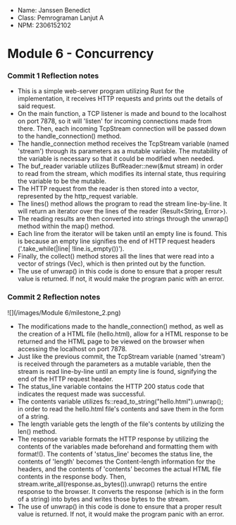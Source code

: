 - Name: Janssen Benedict
- Class: Pemrograman Lanjut A
- NPM: 2306152102

# Module 6 - Concurrency

### Commit 1 Reflection notes

- This is a simple web-server program utilizing Rust for the implementation, it receives HTTP requests and prints out the details of said request.
- On the main function, a TCP listener is made and bound to the localhost on port 7878, so it will 'listen' for incoming connections made from there. Then, each incoming TcpStream connection will be passed down to the handle_connection() method.
- The handle_connection method receives the TcpStream variable (named 'stream') through its parameters as a mutable variable. The mutability of the variable is necessary so that it could be modified when needed.
- The buf_reader variable utilizes BufReader::new(&mut stream) in order to read from the stream, which modifies its internal state, thus requiring the variable to be the mutable.
- The HTTP request from the reader is then stored into a vector, represented by the http_request variable.
- The lines() method allows the program to read the stream line-by-line. It will return an iterator over the lines of the reader (Result<String, Error>).
- The reading results are then converted into strings through the unwrap() method within the map() method.
- Each line from the iterator will be taken until an empty line is found. This is because an empty line signifies the end of HTTP request headers ('.take_while(|line| !line.is_empty())').
- Finally, the collect() method stores all the lines that were read into a vector of strings (Vec<String>), which is then printed out by the function.
- The use of unwrap() in this code is done to ensure that a proper result value is returned. If not, it would make the program panic with an error.

### Commit 2 Reflection notes

![](/images/Module 6/milestone_2.png)

- The modifications made to the handle_connection() method, as well as the creation of a HTML file (hello.html), allow for a HTML response to be returned and the HTML page to be viewed on the browser when accessing the localhost on port 7878.
- Just like the previous commit, the TcpStream variable (named 'stream') is received through the parameters as a mutable variable, then the stream is read line-by-line until an empty line is found, signifying the end of the HTTP request header.
- The status_line variable contains the HTTP 200 status code that indicates the request made was successful.
- The contents variable utilizes fs::read_to_string("hello.html").unwrap(); in order to read the hello.html file's contents and save them in the form of a string.
- The length variable gets the length of the file's contents by utilizing the len() method.
- The response variable formats the HTTP response by utilizing the contents of the variables made beforehand and formatting them with format!(). The contents of 'status_line' becomes the status line, the contents of 'length' becomes the Content-length information for the headers, and the contents of 'contents' becomes the actual HTML file contents in the response body. Then, stream.write_all(response.as_bytes()).unwrap() returns the entire response to the browser. It converts the response (which is in the form of a string) into bytes and writes those bytes to the stream.
- The use of unwrap() in this code is done to ensure that a proper result value is returned. If not, it would make the program panic with an error.
